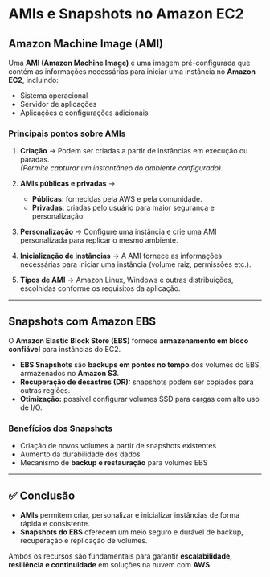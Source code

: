 # AMIs e Snapshots no Amazon EC2

## Amazon Machine Image (AMI)
Uma **AMI (Amazon Machine Image)** é uma imagem pré-configurada que contém as informações necessárias para iniciar uma instância no **Amazon EC2**, incluindo:
- Sistema operacional
- Servidor de aplicações
- Aplicações e configurações adicionais

### Principais pontos sobre AMIs
1. **Criação** → Podem ser criadas a partir de instâncias em execução ou paradas.  
   _(Permite capturar um instantâneo do ambiente configurado)._

2. **AMIs públicas e privadas** →  
   - **Públicas**: fornecidas pela AWS e pela comunidade.  
   - **Privadas**: criadas pelo usuário para maior segurança e personalização.  

3. **Personalização** → Configure uma instância e crie uma AMI personalizada para replicar o mesmo ambiente.  

4. **Inicialização de instâncias** → A AMI fornece as informações necessárias para iniciar uma instância (volume raiz, permissões etc.).  

5. **Tipos de AMI** → Amazon Linux, Windows e outras distribuições, escolhidas conforme os requisitos da aplicação.  


---

## Snapshots com Amazon EBS
O **Amazon Elastic Block Store (EBS)** fornece **armazenamento em bloco confiável** para instâncias do EC2.

- **EBS Snapshots** são **backups em pontos no tempo** dos volumes do EBS, armazenados no **Amazon S3**.  
- **Recuperação de desastres (DR):** snapshots podem ser copiados para outras regiões.  
- **Otimização:** possível configurar volumes SSD para cargas com alto uso de I/O.  

### Benefícios dos Snapshots
- Criação de novos volumes a partir de snapshots existentes  
- Aumento da durabilidade dos dados  
- Mecanismo de **backup e restauração** para volumes EBS
 

---

## ✅ Conclusão
- **AMIs** permitem criar, personalizar e inicializar instâncias de forma rápida e consistente.  
- **Snapshots do EBS** oferecem um meio seguro e durável de backup, recuperação e replicação de volumes.  

Ambos os recursos são fundamentais para garantir **escalabilidade, resiliência e continuidade** em soluções na nuvem com **AWS**.
